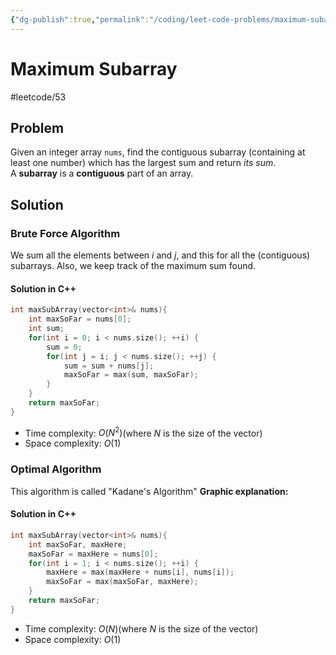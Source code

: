 ```yaml
---
{"dg-publish":true,"permalink":"/coding/leet-code-problems/maximum-subarray/"}
---
```


# Maximum Subarray
#leetcode/53

## Problem
Given an integer array `nums`, find the contiguous subarray (containing at least one number) which has the largest sum and return _its sum_.
A **subarray** is a **contiguous** part of an array.

## Solution
### Brute Force Algorithm
We sum all the elements between $i$ and $j$, and this for all the (contiguous) subarrays. Also, we keep track of the maximum sum found.
#### Solution in C++
```cpp
int maxSubArray(vector<int>& nums){
    int maxSoFar = nums[0];
    int sum;
    for(int i = 0; i < nums.size(); ++i) {
        sum = 0;
        for(int j = i; j < nums.size(); ++j) {
            sum = sum + nums[j];
            maxSoFar = max(sum, maxSoFar);
        }
    }
    return maxSoFar;
}
```
- Time complexity: $O(N^2)$(where _N_ is the size of the vector)
- Space complexity: $O(1)$

### Optimal Algorithm
This algorithm is called "Kadane's Algorithm"
**Graphic explanation:**

<style> .container {font-family: sans-serif; text-align: center;} .button-wrapper button {z-index: 1;height: 40px; width: 100px; margin: 10px;padding: 5px;} .excalidraw .App-menu_top .buttonList { display: flex;} .excalidraw-wrapper { height: 800px; margin: 50px; position: relative;} :root[dir="ltr"] .excalidraw .layer-ui__wrapper .zen-mode-transition.App-menu_bottom--transition-left {transform: none;} </style><script src="https://unpkg.com/react@17/umd/react.production.min.js"></script><script src="https://unpkg.com/react-dom@17/umd/react-dom.production.min.js"></script><script type="text/javascript" src="https://unpkg.com/@excalidraw/excalidraw@0/dist/excalidraw.production.min.js"></script><div id="MaximumSubarrayexcalidraw.md1"></div><script>(function(){const InitialData={"type":"excalidraw","version":2,"source":"https://excalidraw.com","elements":[{"id":"zhnVNX6AlbWJmnVNj8OUb","type":"rectangle","x":-215.26827071124455,"y":-165.73602407797182,"width":568.2865295410156,"height":114.66165161132812,"angle":0,"strokeColor":"#000000","backgroundColor":"transparent","fillStyle":"hachure","strokeWidth":1,"strokeStyle":"solid","roughness":1,"opacity":100,"groupIds":[],"strokeSharpness":"sharp","seed":710987716,"version":238,"versionNonce":1669906684,"isDeleted":false,"boundElements":[{"type":"text","id":"cy8yual0"},{"id":"1NbESwVeiy6bJQpxFv16d","type":"arrow"}],"updated":1663178328788,"link":null,"locked":false},{"id":"A2D61bszKrI7QEgOx2Zbv","type":"line","x":-108.86870406085393,"y":-164.3309642635187,"width":0,"height":114.60369873046875,"angle":0,"strokeColor":"#000000","backgroundColor":"transparent","fillStyle":"hachure","strokeWidth":1,"strokeStyle":"solid","roughness":1,"opacity":100,"groupIds":[],"strokeSharpness":"round","seed":1885321668,"version":141,"versionNonce":119332036,"isDeleted":false,"boundElements":null,"updated":1663178328788,"link":null,"locked":false,"points":[[0,0],[0,114.60369873046875]],"lastCommittedPoint":null,"startBinding":null,"endBinding":null,"startArrowhead":null,"endArrowhead":null},{"type":"line","version":216,"versionNonce":725565820,"isDeleted":false,"id":"e2JAb4v7TOofhPvzL8Juj","fillStyle":"hachure","strokeWidth":1,"strokeStyle":"solid","roughness":1,"opacity":100,"angle":0,"x":8.70874955242732,"y":-162.7811290584406,"strokeColor":"#000000","backgroundColor":"transparent","width":0,"height":114.60369873046875,"seed":85752516,"groupIds":[],"strokeSharpness":"round","boundElements":[],"updated":1663178328788,"link":null,"locked":false,"startBinding":null,"endBinding":null,"lastCommittedPoint":null,"startArrowhead":null,"endArrowhead":null,"points":[[0,0],[0,114.60369873046875]]},{"type":"line","version":486,"versionNonce":476881988,"isDeleted":false,"id":"w1sB7jS_K-SR1MCjje3Vi","fillStyle":"hachure","strokeWidth":1,"strokeStyle":"solid","roughness":1,"opacity":100,"angle":0,"x":121.90790726727107,"y":-163.32992666586242,"strokeColor":"#000000","backgroundColor":"transparent","width":0,"height":114.60369873046875,"seed":2030683772,"groupIds":[],"strokeSharpness":"round","boundElements":[],"updated":1663178328788,"link":null,"locked":false,"startBinding":null,"endBinding":null,"lastCommittedPoint":null,"startArrowhead":null,"endArrowhead":null,"points":[[0,0],[0,114.60369873046875]]},{"type":"line","version":625,"versionNonce":693219836,"isDeleted":false,"id":"pyJmphpabQE9MPw1coIwr","fillStyle":"hachure","strokeWidth":1,"strokeStyle":"solid","roughness":1,"opacity":100,"angle":0,"x":237.19397904461482,"y":-163.44821279867497,"strokeColor":"#000000","backgroundColor":"transparent","width":0,"height":114.60369873046875,"seed":1237826940,"groupIds":[],"strokeSharpness":"round","boundElements":[],"updated":1663178328788,"link":null,"locked":false,"startBinding":null,"endBinding":null,"lastCommittedPoint":null,"startArrowhead":null,"endArrowhead":null,"points":[[0,0],[0,114.60369873046875]]},{"id":"iebMEgwW","type":"text","x":-174.67906783038518,"y":-127.10972708090151,"width":24,"height":45,"angle":0,"strokeColor":"#000000","backgroundColor":"transparent","fillStyle":"hachure","strokeWidth":1,"strokeStyle":"solid","roughness":1,"opacity":100,"groupIds":[],"strokeSharpness":"sharp","seed":1537949948,"version":94,"versionNonce":324500420,"isDeleted":false,"boundElements":null,"updated":1663178328788,"link":null,"locked":false,"text":"4","rawText":"4","fontSize":36,"fontFamily":1,"textAlign":"left","verticalAlign":"top","baseline":32,"containerId":null,"originalText":"4"},{"id":"Kt6jRrs8","type":"text","x":-65.09406111651799,"y":-128.23441034328135,"width":43,"height":45,"angle":0,"strokeColor":"#000000","backgroundColor":"transparent","fillStyle":"hachure","strokeWidth":1,"strokeStyle":"solid","roughness":1,"opacity":100,"groupIds":[],"strokeSharpness":"sharp","seed":1904121084,"version":37,"versionNonce":214045308,"isDeleted":false,"boundElements":null,"updated":1663178328788,"link":null,"locked":false,"text":"-8","rawText":"-8","fontSize":36,"fontFamily":1,"textAlign":"left","verticalAlign":"top","baseline":32,"containerId":null,"originalText":"-8"},{"id":"cy8yual0","type":"text","x":-210.26827071124455,"y":-130.90519827230776,"width":558.2865295410156,"height":45,"angle":0,"strokeColor":"#000000","backgroundColor":"transparent","fillStyle":"hachure","strokeWidth":1,"strokeStyle":"solid","roughness":1,"opacity":100,"groupIds":[],"strokeSharpness":"sharp","seed":101505532,"version":40,"versionNonce":637231940,"isDeleted":false,"boundElements":null,"updated":1663178328788,"link":null,"locked":false,"text":"2","rawText":"2","fontSize":36.092523856271804,"fontFamily":1,"textAlign":"center","verticalAlign":"middle","baseline":32,"containerId":"zhnVNX6AlbWJmnVNj8OUb","originalText":"2"},{"id":"poetF1Gc","type":"text","x":170.56441666668513,"y":-131.04712396632823,"width":26,"height":45,"angle":0,"strokeColor":"#000000","backgroundColor":"transparent","fillStyle":"hachure","strokeWidth":1,"strokeStyle":"solid","roughness":1,"opacity":100,"groupIds":[],"strokeSharpness":"sharp","seed":311143108,"version":89,"versionNonce":1414685436,"isDeleted":false,"boundElements":null,"updated":1663178328788,"link":null,"locked":false,"text":"3","rawText":"3","fontSize":36,"fontFamily":1,"textAlign":"left","verticalAlign":"top","baseline":32,"containerId":null,"originalText":"3"},{"id":"hGPpvmVq","type":"text","x":283.26818253582576,"y":-130.51658350001964,"width":26,"height":45,"angle":0,"strokeColor":"#000000","backgroundColor":"transparent","fillStyle":"hachure","strokeWidth":1,"strokeStyle":"solid","roughness":1,"opacity":100,"groupIds":[],"strokeSharpness":"sharp","seed":990484092,"version":54,"versionNonce":448158404,"isDeleted":false,"boundElements":null,"updated":1663178328788,"link":null,"locked":false,"text":"-1","rawText":"-1","fontSize":36,"fontFamily":1,"textAlign":"left","verticalAlign":"top","baseline":32,"containerId":null,"originalText":"-1"},{"id":"VXjc6dNt","type":"text","x":-306.9570610194173,"y":-288.72754328589707,"width":339,"height":45,"angle":0,"strokeColor":"#000000","backgroundColor":"transparent","fillStyle":"hachure","strokeWidth":1,"strokeStyle":"solid","roughness":1,"opacity":100,"groupIds":[],"strokeSharpness":"sharp","seed":1697254596,"version":84,"versionNonce":1451455428,"isDeleted":false,"boundElements":[{"id":"1NbESwVeiy6bJQpxFv16d","type":"arrow"}],"updated":1663178569020,"link":null,"locked":false,"text":"maxHere, maxSoFar","rawText":"maxHere, maxSoFar","fontSize":36,"fontFamily":1,"textAlign":"left","verticalAlign":"top","baseline":32,"containerId":null,"originalText":"maxHere, maxSoFar"},{"id":"1NbESwVeiy6bJQpxFv16d","type":"arrow","x":-138.45814699574655,"y":-235.79760684717093,"width":18.069465971677204,"height":51.635156485355424,"angle":0,"strokeColor":"#000000","backgroundColor":"transparent","fillStyle":"hachure","strokeWidth":1,"strokeStyle":"solid","roughness":1,"opacity":100,"groupIds":[],"strokeSharpness":"round","seed":172113988,"version":130,"versionNonce":283663172,"isDeleted":false,"boundElements":null,"updated":1663178569025,"link":null,"locked":false,"points":[[0,0],[-18.069465971677204,51.635156485355424]],"lastCommittedPoint":null,"startBinding":{"elementId":"VXjc6dNt","gap":7.929936438726145,"focus":-0.05392865667753827},"endBinding":{"elementId":"zhnVNX6AlbWJmnVNj8OUb","gap":18.426426283843682,"focus":-0.8281018833898915},"startArrowhead":null,"endArrowhead":"triangle"},{"type":"rectangle","version":301,"versionNonce":1234883580,"isDeleted":false,"id":"KBnmzjhC1ohaBYLC-E78N","fillStyle":"hachure","strokeWidth":1,"strokeStyle":"solid","roughness":1,"opacity":100,"angle":0,"x":-231.63515112927792,"y":-522.6184448838784,"strokeColor":"#000000","backgroundColor":"transparent","width":568.2865295410156,"height":114.66165161132812,"seed":715784260,"groupIds":[],"strokeSharpness":"sharp","boundElements":[{"id":"V7635Zfg","type":"text"},{"id":"1NbESwVeiy6bJQpxFv16d","type":"arrow"}],"updated":1663178328788,"link":null,"locked":false},{"type":"line","version":202,"versionNonce":1361672644,"isDeleted":false,"id":"PBk6wSzDi_2iM6qmCGMwt","fillStyle":"hachure","strokeWidth":1,"strokeStyle":"solid","roughness":1,"opacity":100,"angle":0,"x":-125.23558447888729,"y":-521.2133850694253,"strokeColor":"#000000","backgroundColor":"transparent","width":0,"height":114.60369873046875,"seed":757601788,"groupIds":[],"strokeSharpness":"round","boundElements":[],"updated":1663178328788,"link":null,"locked":false,"startBinding":null,"endBinding":null,"lastCommittedPoint":null,"startArrowhead":null,"endArrowhead":null,"points":[[0,0],[0,114.60369873046875]]},{"type":"line","version":277,"versionNonce":1268184188,"isDeleted":false,"id":"Oq1DJUTo3jkyTllNm9Lf2","fillStyle":"hachure","strokeWidth":1,"strokeStyle":"solid","roughness":1,"opacity":100,"angle":0,"x":-7.65813086560604,"y":-519.6635498643471,"strokeColor":"#000000","backgroundColor":"transparent","width":0,"height":114.60369873046875,"seed":696866756,"groupIds":[],"strokeSharpness":"round","boundElements":[],"updated":1663178328788,"link":null,"locked":false,"startBinding":null,"endBinding":null,"lastCommittedPoint":null,"startArrowhead":null,"endArrowhead":null,"points":[[0,0],[0,114.60369873046875]]},{"type":"line","version":547,"versionNonce":350069060,"isDeleted":false,"id":"L_L8a_fGumiolC3mxLndq","fillStyle":"hachure","strokeWidth":1,"strokeStyle":"solid","roughness":1,"opacity":100,"angle":0,"x":105.54102684923771,"y":-520.212347471769,"strokeColor":"#000000","backgroundColor":"transparent","width":0,"height":114.60369873046875,"seed":271316604,"groupIds":[],"strokeSharpness":"round","boundElements":[],"updated":1663178328788,"link":null,"locked":false,"startBinding":null,"endBinding":null,"lastCommittedPoint":null,"startArrowhead":null,"endArrowhead":null,"points":[[0,0],[0,114.60369873046875]]},{"type":"line","version":686,"versionNonce":1782252796,"isDeleted":false,"id":"tVdUyGvk6gwf31mC6glZK","fillStyle":"hachure","strokeWidth":1,"strokeStyle":"solid","roughness":1,"opacity":100,"angle":0,"x":220.82709862658146,"y":-520.3306336045815,"strokeColor":"#000000","backgroundColor":"transparent","width":0,"height":114.60369873046875,"seed":1368506180,"groupIds":[],"strokeSharpness":"round","boundElements":[],"updated":1663178328788,"link":null,"locked":false,"startBinding":null,"endBinding":null,"lastCommittedPoint":null,"startArrowhead":null,"endArrowhead":null,"points":[[0,0],[0,114.60369873046875]]},{"type":"text","version":155,"versionNonce":782293188,"isDeleted":false,"id":"M7aFcTrX","fillStyle":"hachure","strokeWidth":1,"strokeStyle":"solid","roughness":1,"opacity":100,"angle":0,"x":-191.04594824841854,"y":-483.9921478868081,"strokeColor":"#000000","backgroundColor":"transparent","width":24,"height":45,"seed":417318652,"groupIds":[],"strokeSharpness":"sharp","boundElements":[],"updated":1663178328788,"link":null,"locked":false,"fontSize":36,"fontFamily":1,"text":"4","rawText":"4","baseline":32,"textAlign":"left","verticalAlign":"top","containerId":null,"originalText":"4"},{"type":"text","version":98,"versionNonce":722011516,"isDeleted":false,"id":"fu0KfxFG","fillStyle":"hachure","strokeWidth":1,"strokeStyle":"solid","roughness":1,"opacity":100,"angle":0,"x":-81.46094153455135,"y":-485.11683114918793,"strokeColor":"#000000","backgroundColor":"transparent","width":43,"height":45,"seed":992032452,"groupIds":[],"strokeSharpness":"sharp","boundElements":[],"updated":1663178328788,"link":null,"locked":false,"fontSize":36,"fontFamily":1,"text":"-8","rawText":"-8","baseline":32,"textAlign":"left","verticalAlign":"top","containerId":null,"originalText":"-8"},{"type":"text","version":102,"versionNonce":705765444,"isDeleted":false,"id":"V7635Zfg","fillStyle":"hachure","strokeWidth":1,"strokeStyle":"solid","roughness":1,"opacity":100,"angle":0,"x":-226.63515112927792,"y":-487.78761907821433,"strokeColor":"#000000","backgroundColor":"transparent","width":558.2865295410156,"height":45,"seed":1808107388,"groupIds":[],"strokeSharpness":"sharp","boundElements":[],"updated":1663178328789,"link":null,"locked":false,"fontSize":36.092523856271804,"fontFamily":1,"text":"2","rawText":"2","baseline":32,"textAlign":"center","verticalAlign":"middle","containerId":"KBnmzjhC1ohaBYLC-E78N","originalText":"2"},{"type":"text","version":150,"versionNonce":323155452,"isDeleted":false,"id":"bZarcjO1","fillStyle":"hachure","strokeWidth":1,"strokeStyle":"solid","roughness":1,"opacity":100,"angle":0,"x":154.19753624865177,"y":-487.9295447722348,"strokeColor":"#000000","backgroundColor":"transparent","width":26,"height":45,"seed":1121304132,"groupIds":[],"strokeSharpness":"sharp","boundElements":[],"updated":1663178328789,"link":null,"locked":false,"fontSize":36,"fontFamily":1,"text":"3","rawText":"3","baseline":32,"textAlign":"left","verticalAlign":"top","containerId":null,"originalText":"3"},{"type":"text","version":115,"versionNonce":1863088068,"isDeleted":false,"id":"jw8cNnJS","fillStyle":"hachure","strokeWidth":1,"strokeStyle":"solid","roughness":1,"opacity":100,"angle":0,"x":266.9013021177924,"y":-487.3990043059262,"strokeColor":"#000000","backgroundColor":"transparent","width":26,"height":45,"seed":1293891580,"groupIds":[],"strokeSharpness":"sharp","boundElements":[],"updated":1663178328789,"link":null,"locked":false,"fontSize":36,"fontFamily":1,"text":"-1","rawText":"-1","baseline":32,"textAlign":"left","verticalAlign":"top","containerId":null,"originalText":"-1"},{"id":"hozIbyJq","type":"text","x":-383.0504706229882,"y":-488.21504607471917,"width":105,"height":45,"angle":0,"strokeColor":"#000000","backgroundColor":"transparent","fillStyle":"hachure","strokeWidth":1,"strokeStyle":"solid","roughness":1,"opacity":100,"groupIds":[],"strokeSharpness":"sharp","seed":2045936508,"version":48,"versionNonce":803919484,"isDeleted":false,"boundElements":null,"updated":1663178328789,"link":null,"locked":false,"text":"Input:","rawText":"Input:","fontSize":36,"fontFamily":1,"textAlign":"left","verticalAlign":"top","baseline":32,"containerId":null,"originalText":"Input:"},{"id":"AepHEZNp","type":"text","x":-629.8947204909665,"y":-123.03880191907513,"width":197,"height":45,"angle":0,"strokeColor":"#000000","backgroundColor":"transparent","fillStyle":"hachure","strokeWidth":1,"strokeStyle":"solid","roughness":1,"opacity":100,"groupIds":[],"strokeSharpness":"sharp","seed":528873028,"version":224,"versionNonce":1785004412,"isDeleted":false,"boundElements":null,"updated":1663178519570,"link":null,"locked":false,"text":"Operations:","rawText":"Operations:","fontSize":36,"fontFamily":1,"textAlign":"left","verticalAlign":"top","baseline":32,"containerId":null,"originalText":"Operations:"},{"id":"KFCd5dmo","type":"text","x":-368.177520895121,"y":-118.73984158107413,"width":92,"height":45,"angle":0,"strokeColor":"#000000","backgroundColor":"transparent","fillStyle":"hachure","strokeWidth":1,"strokeStyle":"solid","roughness":1,"opacity":100,"groupIds":[],"strokeSharpness":"sharp","seed":1293944516,"version":27,"versionNonce":738766076,"isDeleted":false,"boundElements":null,"updated":1663178604123,"link":null,"locked":false,"text":"i = 0","rawText":"i = 0","fontSize":36,"fontFamily":1,"textAlign":"left","verticalAlign":"top","baseline":32,"containerId":null,"originalText":"i = 0"},{"type":"rectangle","version":289,"versionNonce":1165551228,"isDeleted":false,"id":"A7ocWBdYtM7-de0FjAZ61","fillStyle":"hachure","strokeWidth":1,"strokeStyle":"solid","roughness":1,"opacity":100,"angle":0,"x":-197.83953256197265,"y":123.08537504329314,"strokeColor":"#000000","backgroundColor":"transparent","width":568.2865295410156,"height":114.66165161132812,"seed":248544452,"groupIds":[],"strokeSharpness":"sharp","boundElements":[{"id":"CIkvixuS","type":"text"},{"id":"F5WJZ5CebB1ZtAKAUpO2U","type":"arrow"},{"id":"hb-jqIdkjtqC4IpPx8d8m","type":"arrow"}],"updated":1663178602008,"link":null,"locked":false},{"type":"line","version":189,"versionNonce":110524284,"isDeleted":false,"id":"s-ZZVX3HB_zwxfojLNfbv","fillStyle":"hachure","strokeWidth":1,"strokeStyle":"solid","roughness":1,"opacity":100,"angle":0,"x":-91.43996591158202,"y":124.49043485774627,"strokeColor":"#000000","backgroundColor":"transparent","width":0,"height":114.60369873046875,"seed":1645584764,"groupIds":[],"strokeSharpness":"round","boundElements":[],"updated":1663178602008,"link":null,"locked":false,"startBinding":null,"endBinding":null,"lastCommittedPoint":null,"startArrowhead":null,"endArrowhead":null,"points":[[0,0],[0,114.60369873046875]]},{"type":"line","version":264,"versionNonce":768331332,"isDeleted":false,"id":"9WulZoIlqDjpuTy5Y5bFm","fillStyle":"hachure","strokeWidth":1,"strokeStyle":"solid","roughness":1,"opacity":100,"angle":0,"x":26.137487701699285,"y":126.04027006282433,"strokeColor":"#000000","backgroundColor":"transparent","width":0,"height":114.60369873046875,"seed":749487172,"groupIds":[],"strokeSharpness":"round","boundElements":[],"updated":1663178602008,"link":null,"locked":false,"startBinding":null,"endBinding":null,"lastCommittedPoint":null,"startArrowhead":null,"endArrowhead":null,"points":[[0,0],[0,114.60369873046875]]},{"type":"line","version":534,"versionNonce":1079126012,"isDeleted":false,"id":"a-56_kkTWlMfbiBMM2bnl","fillStyle":"hachure","strokeWidth":1,"strokeStyle":"solid","roughness":1,"opacity":100,"angle":0,"x":139.33664541654304,"y":125.49147245540252,"strokeColor":"#000000","backgroundColor":"transparent","width":0,"height":114.60369873046875,"seed":1985745404,"groupIds":[],"strokeSharpness":"round","boundElements":[],"updated":1663178602008,"link":null,"locked":false,"startBinding":null,"endBinding":null,"lastCommittedPoint":null,"startArrowhead":null,"endArrowhead":null,"points":[[0,0],[0,114.60369873046875]]},{"type":"line","version":673,"versionNonce":1128359364,"isDeleted":false,"id":"mQhl0Jm2MXOugweE7uC2F","fillStyle":"hachure","strokeWidth":1,"strokeStyle":"solid","roughness":1,"opacity":100,"angle":0,"x":254.62271719388679,"y":125.37318632258996,"strokeColor":"#000000","backgroundColor":"transparent","width":0,"height":114.60369873046875,"seed":983768004,"groupIds":[],"strokeSharpness":"round","boundElements":[],"updated":1663178602008,"link":null,"locked":false,"startBinding":null,"endBinding":null,"lastCommittedPoint":null,"startArrowhead":null,"endArrowhead":null,"points":[[0,0],[0,114.60369873046875]]},{"type":"text","version":142,"versionNonce":407095420,"isDeleted":false,"id":"5eEgT7uV","fillStyle":"hachure","strokeWidth":1,"strokeStyle":"solid","roughness":1,"opacity":100,"angle":0,"x":-157.25032968111327,"y":161.71167204036345,"strokeColor":"#000000","backgroundColor":"transparent","width":24,"height":45,"seed":159412860,"groupIds":[],"strokeSharpness":"sharp","boundElements":[],"updated":1663178602008,"link":null,"locked":false,"fontSize":36,"fontFamily":1,"text":"4","rawText":"4","baseline":32,"textAlign":"left","verticalAlign":"top","containerId":null,"originalText":"4"},{"type":"text","version":85,"versionNonce":1427639620,"isDeleted":false,"id":"Xu0wAwZS","fillStyle":"hachure","strokeWidth":1,"strokeStyle":"solid","roughness":1,"opacity":100,"angle":0,"x":-47.66532296724603,"y":160.5869887779836,"strokeColor":"#000000","backgroundColor":"transparent","width":43,"height":45,"seed":584254276,"groupIds":[],"strokeSharpness":"sharp","boundElements":[],"updated":1663178602008,"link":null,"locked":false,"fontSize":36,"fontFamily":1,"text":"-8","rawText":"-8","baseline":32,"textAlign":"left","verticalAlign":"top","containerId":null,"originalText":"-8"},{"type":"text","version":89,"versionNonce":399232836,"isDeleted":false,"id":"CIkvixuS","fillStyle":"hachure","strokeWidth":1,"strokeStyle":"solid","roughness":1,"opacity":100,"angle":0,"x":-192.83953256197265,"y":157.9162008489572,"strokeColor":"#000000","backgroundColor":"transparent","width":558.2865295410156,"height":45,"seed":1782891260,"groupIds":[],"strokeSharpness":"sharp","boundElements":[],"updated":1663178602008,"link":null,"locked":false,"fontSize":36.092523856271804,"fontFamily":1,"text":"2","rawText":"2","baseline":32,"textAlign":"center","verticalAlign":"middle","containerId":"A7ocWBdYtM7-de0FjAZ61","originalText":"2"},{"type":"text","version":137,"versionNonce":841832700,"isDeleted":false,"id":"rPJBVQOj","fillStyle":"hachure","strokeWidth":1,"strokeStyle":"solid","roughness":1,"opacity":100,"angle":0,"x":187.9931548159571,"y":157.77427515493673,"strokeColor":"#000000","backgroundColor":"transparent","width":26,"height":45,"seed":1536817860,"groupIds":[],"strokeSharpness":"sharp","boundElements":[],"updated":1663178602008,"link":null,"locked":false,"fontSize":36,"fontFamily":1,"text":"3","rawText":"3","baseline":32,"textAlign":"left","verticalAlign":"top","containerId":null,"originalText":"3"},{"type":"text","version":102,"versionNonce":1420674244,"isDeleted":false,"id":"qqpfpts2","fillStyle":"hachure","strokeWidth":1,"strokeStyle":"solid","roughness":1,"opacity":100,"angle":0,"x":300.6969206850977,"y":158.30481562124533,"strokeColor":"#000000","backgroundColor":"transparent","width":26,"height":45,"seed":1059783548,"groupIds":[],"strokeSharpness":"sharp","boundElements":[],"updated":1663178602008,"link":null,"locked":false,"fontSize":36,"fontFamily":1,"text":"-1","rawText":"-1","baseline":32,"textAlign":"left","verticalAlign":"top","containerId":null,"originalText":"-1"},{"type":"text","version":219,"versionNonce":1771100540,"isDeleted":false,"id":"0U0sTYc8","fillStyle":"hachure","strokeWidth":1,"strokeStyle":"solid","roughness":1,"opacity":100,"angle":0,"x":-255.9033986558801,"y":16.468615490171146,"strokeColor":"#000000","backgroundColor":"transparent","width":170,"height":45,"seed":1603666500,"groupIds":[],"strokeSharpness":"sharp","boundElements":[{"id":"F5WJZ5CebB1ZtAKAUpO2U","type":"arrow"}],"updated":1663178602008,"link":null,"locked":false,"fontSize":36,"fontFamily":1,"text":"maxSoFar","rawText":"maxSoFar","baseline":32,"textAlign":"left","verticalAlign":"top","containerId":null,"originalText":"maxSoFar"},{"type":"arrow","version":451,"versionNonce":863922428,"isDeleted":false,"id":"F5WJZ5CebB1ZtAKAUpO2U","fillStyle":"hachure","strokeWidth":1,"strokeStyle":"solid","roughness":1,"opacity":100,"angle":0,"x":-163.3737491289835,"y":69.39855192889729,"strokeColor":"#000000","backgroundColor":"transparent","width":3.198686632158797,"height":35.26039683055217,"seed":242562044,"groupIds":[],"strokeSharpness":"round","boundElements":[],"updated":1663178602450,"link":null,"locked":false,"startBinding":{"elementId":"0U0sTYc8","focus":-0.05479207923765991,"gap":7.929936438726145},"endBinding":{"elementId":"A7ocWBdYtM7-de0FjAZ61","focus":-0.8281018833898911,"gap":18.426426283843682},"lastCommittedPoint":null,"startArrowhead":null,"endArrowhead":"triangle","points":[[0,0],[3.198686632158797,35.26039683055217]]},{"type":"text","version":77,"versionNonce":265184196,"isDeleted":false,"id":"pD1FybKY","fillStyle":"hachure","strokeWidth":1,"strokeStyle":"solid","roughness":1,"opacity":100,"angle":0,"x":-351.13907092373654,"y":169.6053488984981,"strokeColor":"#000000","backgroundColor":"transparent","width":77,"height":45,"seed":631577028,"groupIds":[],"strokeSharpness":"sharp","boundElements":[],"updated":1663178602008,"link":null,"locked":false,"fontSize":36,"fontFamily":1,"text":"i = 1","rawText":"i = 1","baseline":32,"textAlign":"left","verticalAlign":"top","containerId":null,"originalText":"i = 1"},{"id":"Cg7hbdrf","type":"text","x":-53.31421449366303,"y":13.289538427031744,"width":398,"height":45,"angle":0,"strokeColor":"#000000","backgroundColor":"transparent","fillStyle":"hachure","strokeWidth":1,"strokeStyle":"solid","roughness":1,"opacity":100,"groupIds":[],"strokeSharpness":"sharp","seed":1144863228,"version":75,"versionNonce":1703783036,"isDeleted":false,"boundElements":[{"id":"hb-jqIdkjtqC4IpPx8d8m","type":"arrow"}],"updated":1663178602008,"link":null,"locked":false,"text":"maxHere = 4 - 8 = -4","rawText":"maxHere = 4 - 8 = -4","fontSize":36,"fontFamily":1,"textAlign":"left","verticalAlign":"top","baseline":32,"containerId":null,"originalText":"maxHere = 4 - 8 = -4"},{"id":"hb-jqIdkjtqC4IpPx8d8m","type":"arrow","x":54.08819391829583,"y":69.00920276617524,"width":61.25367125735974,"height":30.96845502710856,"angle":0,"strokeColor":"#000000","backgroundColor":"transparent","fillStyle":"hachure","strokeWidth":1,"strokeStyle":"solid","roughness":1,"opacity":100,"groupIds":[],"strokeSharpness":"round","seed":468375932,"version":88,"versionNonce":1044375932,"isDeleted":false,"boundElements":null,"updated":1663178602450,"link":null,"locked":false,"points":[[0,0],[-61.25367125735974,30.96845502710856]],"lastCommittedPoint":null,"startBinding":{"elementId":"Cg7hbdrf","focus":0.10632766523956455,"gap":10.719664339143492},"endBinding":{"elementId":"A7ocWBdYtM7-de0FjAZ61","focus":-0.6353362912733431,"gap":23.107717250009344},"startArrowhead":null,"endArrowhead":"triangle"},{"type":"rectangle","version":344,"versionNonce":1779930364,"isDeleted":false,"id":"kGf6BHY0WR4kXf6tQtJ8A","fillStyle":"hachure","strokeWidth":1,"strokeStyle":"solid","roughness":1,"opacity":100,"angle":0,"x":-183.1299411034886,"y":400.9506315169086,"strokeColor":"#000000","backgroundColor":"transparent","width":568.2865295410156,"height":114.66165161132812,"seed":1192476228,"groupIds":[],"strokeSharpness":"sharp","boundElements":[{"id":"ZPpNnB70","type":"text"},{"id":"wprlzMEzPXbE9PAz96hbo","type":"arrow"},{"id":"GbOSNHmkysnGZtz33S2V2","type":"arrow"}],"updated":1663178616884,"link":null,"locked":false},{"type":"line","version":238,"versionNonce":289113596,"isDeleted":false,"id":"1SvxJaIoYkctsqb-fE0TM","fillStyle":"hachure","strokeWidth":1,"strokeStyle":"solid","roughness":1,"opacity":100,"angle":0,"x":-76.73037445309791,"y":402.3556913313617,"strokeColor":"#000000","backgroundColor":"transparent","width":0,"height":114.60369873046875,"seed":868300796,"groupIds":[],"strokeSharpness":"round","boundElements":[],"updated":1663178616884,"link":null,"locked":false,"startBinding":null,"endBinding":null,"lastCommittedPoint":null,"startArrowhead":null,"endArrowhead":null,"points":[[0,0],[0,114.60369873046875]]},{"type":"line","version":313,"versionNonce":1453647812,"isDeleted":false,"id":"oLsAT92UH270ZtT7fqCXc","fillStyle":"hachure","strokeWidth":1,"strokeStyle":"solid","roughness":1,"opacity":100,"angle":0,"x":40.8470791601834,"y":403.90552653643977,"strokeColor":"#000000","backgroundColor":"transparent","width":0,"height":114.60369873046875,"seed":1309365700,"groupIds":[],"strokeSharpness":"round","boundElements":[],"updated":1663178616884,"link":null,"locked":false,"startBinding":null,"endBinding":null,"lastCommittedPoint":null,"startArrowhead":null,"endArrowhead":null,"points":[[0,0],[0,114.60369873046875]]},{"type":"line","version":583,"versionNonce":5334652,"isDeleted":false,"id":"7A1ljGY-MkYKVWRAlMxHN","fillStyle":"hachure","strokeWidth":1,"strokeStyle":"solid","roughness":1,"opacity":100,"angle":0,"x":154.04623687502715,"y":403.35672892901795,"strokeColor":"#000000","backgroundColor":"transparent","width":0,"height":114.60369873046875,"seed":1800460412,"groupIds":[],"strokeSharpness":"round","boundElements":[],"updated":1663178616884,"link":null,"locked":false,"startBinding":null,"endBinding":null,"lastCommittedPoint":null,"startArrowhead":null,"endArrowhead":null,"points":[[0,0],[0,114.60369873046875]]},{"type":"line","version":722,"versionNonce":1958432580,"isDeleted":false,"id":"XtuZzfiePy_jN01__Vz9b","fillStyle":"hachure","strokeWidth":1,"strokeStyle":"solid","roughness":1,"opacity":100,"angle":0,"x":269.3323086523709,"y":403.2384427962054,"strokeColor":"#000000","backgroundColor":"transparent","width":0,"height":114.60369873046875,"seed":1361313092,"groupIds":[],"strokeSharpness":"round","boundElements":[],"updated":1663178616884,"link":null,"locked":false,"startBinding":null,"endBinding":null,"lastCommittedPoint":null,"startArrowhead":null,"endArrowhead":null,"points":[[0,0],[0,114.60369873046875]]},{"type":"text","version":191,"versionNonce":1121400572,"isDeleted":false,"id":"DvT51tYi","fillStyle":"hachure","strokeWidth":1,"strokeStyle":"solid","roughness":1,"opacity":100,"angle":0,"x":-142.54073822262916,"y":439.5769285139789,"strokeColor":"#000000","backgroundColor":"transparent","width":24,"height":45,"seed":1092118780,"groupIds":[],"strokeSharpness":"sharp","boundElements":[],"updated":1663178616884,"link":null,"locked":false,"fontSize":36,"fontFamily":1,"text":"4","rawText":"4","baseline":32,"textAlign":"left","verticalAlign":"top","containerId":null,"originalText":"4"},{"type":"text","version":134,"versionNonce":1654179524,"isDeleted":false,"id":"vSTZrUnm","fillStyle":"hachure","strokeWidth":1,"strokeStyle":"solid","roughness":1,"opacity":100,"angle":0,"x":-32.955731508761914,"y":438.45224525159904,"strokeColor":"#000000","backgroundColor":"transparent","width":43,"height":45,"seed":1237038276,"groupIds":[],"strokeSharpness":"sharp","boundElements":[],"updated":1663178616884,"link":null,"locked":false,"fontSize":36,"fontFamily":1,"text":"-8","rawText":"-8","baseline":32,"textAlign":"left","verticalAlign":"top","containerId":null,"originalText":"-8"},{"type":"text","version":140,"versionNonce":345327812,"isDeleted":false,"id":"ZPpNnB70","fillStyle":"hachure","strokeWidth":1,"strokeStyle":"solid","roughness":1,"opacity":100,"angle":0,"x":-178.1299411034886,"y":435.78145732257263,"strokeColor":"#000000","backgroundColor":"transparent","width":558.2865295410156,"height":45,"seed":144304508,"groupIds":[],"strokeSharpness":"sharp","boundElements":[],"updated":1663178616884,"link":null,"locked":false,"fontSize":36.092523856271804,"fontFamily":1,"text":"2","rawText":"2","baseline":32,"textAlign":"center","verticalAlign":"middle","containerId":"kGf6BHY0WR4kXf6tQtJ8A","originalText":"2"},{"type":"text","version":186,"versionNonce":1162803068,"isDeleted":false,"id":"slprUIEm","fillStyle":"hachure","strokeWidth":1,"strokeStyle":"solid","roughness":1,"opacity":100,"angle":0,"x":202.7027462744412,"y":435.63953162855216,"strokeColor":"#000000","backgroundColor":"transparent","width":26,"height":45,"seed":1433435204,"groupIds":[],"strokeSharpness":"sharp","boundElements":[],"updated":1663178616884,"link":null,"locked":false,"fontSize":36,"fontFamily":1,"text":"3","rawText":"3","baseline":32,"textAlign":"left","verticalAlign":"top","containerId":null,"originalText":"3"},{"type":"text","version":151,"versionNonce":886787652,"isDeleted":false,"id":"4QelamlV","fillStyle":"hachure","strokeWidth":1,"strokeStyle":"solid","roughness":1,"opacity":100,"angle":0,"x":315.40651214358184,"y":436.17007209486076,"strokeColor":"#000000","backgroundColor":"transparent","width":26,"height":45,"seed":1427593724,"groupIds":[],"strokeSharpness":"sharp","boundElements":[],"updated":1663178616884,"link":null,"locked":false,"fontSize":36,"fontFamily":1,"text":"-1","rawText":"-1","baseline":32,"textAlign":"left","verticalAlign":"top","containerId":null,"originalText":"-1"},{"type":"text","version":237,"versionNonce":335194108,"isDeleted":false,"id":"njOy3gmu","fillStyle":"hachure","strokeWidth":1,"strokeStyle":"solid","roughness":1,"opacity":100,"angle":0,"x":-232.2307604744238,"y":291.7277441914807,"strokeColor":"#000000","backgroundColor":"transparent","width":170,"height":45,"seed":773870532,"groupIds":[],"strokeSharpness":"sharp","boundElements":[{"id":"wprlzMEzPXbE9PAz96hbo","type":"arrow"}],"updated":1663178616884,"link":null,"locked":false,"fontSize":36,"fontFamily":1,"text":"maxSoFar","rawText":"maxSoFar","baseline":32,"textAlign":"left","verticalAlign":"top","containerId":null,"originalText":"maxSoFar"},{"type":"arrow","version":539,"versionNonce":1646510916,"isDeleted":false,"id":"wprlzMEzPXbE9PAz96hbo","fillStyle":"hachure","strokeWidth":1,"strokeStyle":"solid","roughness":1,"opacity":100,"angle":0,"x":-141.08122468494295,"y":344.65768063020687,"strokeColor":"#000000","backgroundColor":"transparent","width":1.5971622882016163,"height":37.86652460285802,"seed":26393212,"groupIds":[],"strokeSharpness":"round","boundElements":[],"updated":1663178616969,"link":null,"locked":false,"startBinding":{"elementId":"njOy3gmu","focus":-0.056615413709992214,"gap":7.929936438726145},"endBinding":{"elementId":"kGf6BHY0WR4kXf6tQtJ8A","focus":-0.8281018833898923,"gap":18.426426283843654},"lastCommittedPoint":null,"startArrowhead":null,"endArrowhead":"triangle","points":[[0,0],[1.5971622882016163,37.86652460285802]]},{"type":"text","version":132,"versionNonce":2118618436,"isDeleted":false,"id":"xjv9ZVJZ","fillStyle":"hachure","strokeWidth":1,"strokeStyle":"solid","roughness":1,"opacity":100,"angle":0,"x":-335.6489031094774,"y":447.0803171942261,"strokeColor":"#000000","backgroundColor":"transparent","width":93,"height":45,"seed":568933188,"groupIds":[],"strokeSharpness":"sharp","boundElements":[],"updated":1663178616884,"link":null,"locked":false,"fontSize":36,"fontFamily":1,"text":"i = 2","rawText":"i = 2","baseline":32,"textAlign":"left","verticalAlign":"top","containerId":null,"originalText":"i = 2"},{"type":"text","version":166,"versionNonce":364239100,"isDeleted":false,"id":"eMXpNeFs","fillStyle":"hachure","strokeWidth":1,"strokeStyle":"solid","roughness":1,"opacity":100,"angle":0,"x":-38.16504840726219,"y":291.1547949006472,"strokeColor":"#000000","backgroundColor":"transparent","width":348,"height":45,"seed":953027324,"groupIds":[],"strokeSharpness":"sharp","boundElements":[{"id":"GbOSNHmkysnGZtz33S2V2","type":"arrow"}],"updated":1663178616884,"link":null,"locked":false,"fontSize":36,"fontFamily":1,"text":"maxHere = 2 (> -2)","rawText":"maxHere = 2 (> -2)","baseline":32,"textAlign":"left","verticalAlign":"top","containerId":null,"originalText":"maxHere = 2 (> -2)"},{"id":"GbOSNHmkysnGZtz33S2V2","type":"arrow","x":70.40421893713844,"y":343.14042402709003,"width":28.146381295109208,"height":45.089870215043504,"angle":0,"strokeColor":"#000000","backgroundColor":"transparent","fillStyle":"hachure","strokeWidth":1,"strokeStyle":"solid","roughness":1,"opacity":100,"groupIds":[],"strokeSharpness":"round","seed":747284676,"version":219,"versionNonce":1926412996,"isDeleted":false,"boundElements":null,"updated":1663178616969,"link":null,"locked":false,"points":[[0,0],[28.146381295109208,45.089870215043504]],"lastCommittedPoint":null,"startBinding":{"elementId":"eMXpNeFs","focus":0.4458317923768913,"gap":6.985629126442859},"endBinding":{"elementId":"kGf6BHY0WR4kXf6tQtJ8A","focus":0.12898166712400025,"gap":12.720337274775005},"startArrowhead":null,"endArrowhead":"triangle"},{"type":"rectangle","version":419,"versionNonce":102653052,"isDeleted":false,"id":"_-IkM93lbyfB1ZyJ1RQSH","fillStyle":"hachure","strokeWidth":1,"strokeStyle":"solid","roughness":1,"opacity":100,"angle":0,"x":-170.76562751440287,"y":665.2597521347459,"strokeColor":"#000000","backgroundColor":"transparent","width":568.2865295410156,"height":114.66165161132812,"seed":742781820,"groupIds":[],"strokeSharpness":"sharp","boundElements":[{"id":"eLvaVy9Y","type":"text"},{"id":"ov3l_C_H4fLZD7SbOXwdX","type":"arrow"}],"updated":1663178623015,"link":null,"locked":false},{"type":"line","version":297,"versionNonce":1350627524,"isDeleted":false,"id":"_82O6NptYzeo5ywmnBgIa","fillStyle":"hachure","strokeWidth":1,"strokeStyle":"solid","roughness":1,"opacity":100,"angle":0,"x":-64.36606086401218,"y":666.664811949199,"strokeColor":"#000000","backgroundColor":"transparent","width":0,"height":114.60369873046875,"seed":434246212,"groupIds":[],"strokeSharpness":"round","boundElements":[],"updated":1663178623015,"link":null,"locked":false,"startBinding":null,"endBinding":null,"lastCommittedPoint":null,"startArrowhead":null,"endArrowhead":null,"points":[[0,0],[0,114.60369873046875]]},{"type":"line","version":372,"versionNonce":685141372,"isDeleted":false,"id":"PzAZ6_U6gFFtTd1ZoZ64M","fillStyle":"hachure","strokeWidth":1,"strokeStyle":"solid","roughness":1,"opacity":100,"angle":0,"x":53.21139274926912,"y":668.2146471542771,"strokeColor":"#000000","backgroundColor":"transparent","width":0,"height":114.60369873046875,"seed":2058494972,"groupIds":[],"strokeSharpness":"round","boundElements":[],"updated":1663178623015,"link":null,"locked":false,"startBinding":null,"endBinding":null,"lastCommittedPoint":null,"startArrowhead":null,"endArrowhead":null,"points":[[0,0],[0,114.60369873046875]]},{"type":"line","version":642,"versionNonce":1210988612,"isDeleted":false,"id":"RnUSg2KoYp8SG4KSnMA0O","fillStyle":"hachure","strokeWidth":1,"strokeStyle":"solid","roughness":1,"opacity":100,"angle":0,"x":166.41055046411287,"y":667.6658495468553,"strokeColor":"#000000","backgroundColor":"transparent","width":0,"height":114.60369873046875,"seed":1542400452,"groupIds":[],"strokeSharpness":"round","boundElements":[],"updated":1663178623015,"link":null,"locked":false,"startBinding":null,"endBinding":null,"lastCommittedPoint":null,"startArrowhead":null,"endArrowhead":null,"points":[[0,0],[0,114.60369873046875]]},{"type":"line","version":781,"versionNonce":1126391292,"isDeleted":false,"id":"SVt9M2LxbPLaJk7oVbzCx","fillStyle":"hachure","strokeWidth":1,"strokeStyle":"solid","roughness":1,"opacity":100,"angle":0,"x":281.6966222414566,"y":667.5475634140428,"strokeColor":"#000000","backgroundColor":"transparent","width":0,"height":114.60369873046875,"seed":2101625980,"groupIds":[],"strokeSharpness":"round","boundElements":[],"updated":1663178623015,"link":null,"locked":false,"startBinding":null,"endBinding":null,"lastCommittedPoint":null,"startArrowhead":null,"endArrowhead":null,"points":[[0,0],[0,114.60369873046875]]},{"type":"text","version":250,"versionNonce":2043056068,"isDeleted":false,"id":"Sw62nWPi","fillStyle":"hachure","strokeWidth":1,"strokeStyle":"solid","roughness":1,"opacity":100,"angle":0,"x":-130.17642463354343,"y":703.8860491318162,"strokeColor":"#000000","backgroundColor":"transparent","width":24,"height":45,"seed":460149060,"groupIds":[],"strokeSharpness":"sharp","boundElements":[],"updated":1663178623015,"link":null,"locked":false,"fontSize":36,"fontFamily":1,"text":"4","rawText":"4","baseline":32,"textAlign":"left","verticalAlign":"top","containerId":null,"originalText":"4"},{"type":"text","version":193,"versionNonce":1467891324,"isDeleted":false,"id":"9WgIE57K","fillStyle":"hachure","strokeWidth":1,"strokeStyle":"solid","roughness":1,"opacity":100,"angle":0,"x":-20.59141791967619,"y":702.7613658694364,"strokeColor":"#000000","backgroundColor":"transparent","width":43,"height":45,"seed":431903996,"groupIds":[],"strokeSharpness":"sharp","boundElements":[],"updated":1663178623015,"link":null,"locked":false,"fontSize":36,"fontFamily":1,"text":"-8","rawText":"-8","baseline":32,"textAlign":"left","verticalAlign":"top","containerId":null,"originalText":"-8"},{"type":"text","version":213,"versionNonce":920697156,"isDeleted":false,"id":"eLvaVy9Y","fillStyle":"hachure","strokeWidth":1,"strokeStyle":"solid","roughness":1,"opacity":100,"angle":0,"x":-165.76562751440287,"y":700.09057794041,"strokeColor":"#000000","backgroundColor":"transparent","width":558.2865295410156,"height":45,"seed":666536132,"groupIds":[],"strokeSharpness":"sharp","boundElements":[],"updated":1663178623015,"link":null,"locked":false,"fontSize":36.092523856271804,"fontFamily":1,"text":"2","rawText":"2","baseline":32,"textAlign":"center","verticalAlign":"middle","containerId":"_-IkM93lbyfB1ZyJ1RQSH","originalText":"2"},{"type":"text","version":245,"versionNonce":359135044,"isDeleted":false,"id":"0pFRAy3w","fillStyle":"hachure","strokeWidth":1,"strokeStyle":"solid","roughness":1,"opacity":100,"angle":0,"x":215.06705986352694,"y":699.9486522463895,"strokeColor":"#000000","backgroundColor":"transparent","width":26,"height":45,"seed":765613436,"groupIds":[],"strokeSharpness":"sharp","boundElements":[],"updated":1663178623015,"link":null,"locked":false,"fontSize":36,"fontFamily":1,"text":"3","rawText":"3","baseline":32,"textAlign":"left","verticalAlign":"top","containerId":null,"originalText":"3"},{"type":"text","version":210,"versionNonce":1319702268,"isDeleted":false,"id":"DUi5H2lH","fillStyle":"hachure","strokeWidth":1,"strokeStyle":"solid","roughness":1,"opacity":100,"angle":0,"x":327.77082573266756,"y":700.4791927126981,"strokeColor":"#000000","backgroundColor":"transparent","width":26,"height":45,"seed":880070724,"groupIds":[],"strokeSharpness":"sharp","boundElements":[],"updated":1663178623015,"link":null,"locked":false,"fontSize":36,"fontFamily":1,"text":"-1","rawText":"-1","baseline":32,"textAlign":"left","verticalAlign":"top","containerId":null,"originalText":"-1"},{"type":"text","version":193,"versionNonce":393244356,"isDeleted":false,"id":"9RCc29y1","fillStyle":"hachure","strokeWidth":1,"strokeStyle":"solid","roughness":1,"opacity":100,"angle":0,"x":-323.2845895203917,"y":711.3894378120635,"strokeColor":"#000000","backgroundColor":"transparent","width":92,"height":45,"seed":946873980,"groupIds":[],"strokeSharpness":"sharp","boundElements":[],"updated":1663178623015,"link":null,"locked":false,"fontSize":36,"fontFamily":1,"text":"i = 3","rawText":"i = 3","baseline":32,"textAlign":"left","verticalAlign":"top","containerId":null,"originalText":"i = 3"},{"type":"text","version":419,"versionNonce":690343804,"isDeleted":false,"id":"72I0UtRg","fillStyle":"hachure","strokeWidth":1,"strokeStyle":"solid","roughness":1,"opacity":100,"angle":0,"x":-152.46586333882914,"y":565.2547816696664,"strokeColor":"#000000","backgroundColor":"transparent","width":617,"height":45,"seed":1659408196,"groupIds":[],"strokeSharpness":"sharp","boundElements":[{"id":"ov3l_C_H4fLZD7SbOXwdX","type":"arrow"}],"updated":1663178623015,"link":null,"locked":false,"fontSize":36,"fontFamily":1,"text":"maxSoFar = maxHere = 2 + 3 = 5","rawText":"maxSoFar = maxHere = 2 + 3 = 5","baseline":32,"textAlign":"left","verticalAlign":"top","containerId":null,"originalText":"maxSoFar = maxHere = 2 + 3 = 5"},{"type":"arrow","version":971,"versionNonce":93189500,"isDeleted":false,"id":"ov3l_C_H4fLZD7SbOXwdX","fillStyle":"hachure","strokeWidth":1,"strokeStyle":"solid","roughness":1,"opacity":100,"angle":0,"x":177.25266640844967,"y":613.461450315906,"strokeColor":"#000000","backgroundColor":"transparent","width":42.634398254188824,"height":42.82231443892044,"seed":152958716,"groupIds":[],"strokeSharpness":"round","boundElements":[],"updated":1663178623265,"link":null,"locked":false,"startBinding":{"elementId":"72I0UtRg","focus":0.013222466611672666,"gap":3.2066686462395637},"endBinding":{"elementId":"_-IkM93lbyfB1ZyJ1RQSH","focus":0.5056092853408269,"gap":8.975987379919502},"lastCommittedPoint":null,"startArrowhead":null,"endArrowhead":"triangle","points":[[0,0],[42.634398254188824,42.82231443892044]]},{"type":"rectangle","version":477,"versionNonce":225349060,"isDeleted":false,"id":"PzCnnSbsVnR2m-yH3t_CZ","fillStyle":"hachure","strokeWidth":1,"strokeStyle":"solid","roughness":1,"opacity":100,"angle":0,"x":-161.9085213840783,"y":920.6077465639397,"strokeColor":"#000000","backgroundColor":"transparent","width":568.2865295410156,"height":114.66165161132812,"seed":1064527428,"groupIds":[],"strokeSharpness":"sharp","boundElements":[{"id":"RItg9Xcw","type":"text"},{"id":"RItg9Xcw","type":"text"},{"id":"RItg9Xcw","type":"text"},{"type":"text","id":"RItg9Xcw"},{"id":"BLc9tlLACyuucTsKHfTmn","type":"arrow"},{"id":"P2811-CZ1BPIc739JBvs_","type":"arrow"}],"updated":1663178623015,"link":null,"locked":false},{"type":"line","version":349,"versionNonce":61926596,"isDeleted":false,"id":"v6chYQVKOjIrpKUHQXjB4","fillStyle":"hachure","strokeWidth":1,"strokeStyle":"solid","roughness":1,"opacity":100,"angle":0,"x":-55.508954733687574,"y":922.0128063783928,"strokeColor":"#000000","backgroundColor":"transparent","width":0,"height":114.60369873046875,"seed":814747644,"groupIds":[],"strokeSharpness":"round","boundElements":[],"updated":1663178623015,"link":null,"locked":false,"startBinding":null,"endBinding":null,"lastCommittedPoint":null,"startArrowhead":null,"endArrowhead":null,"points":[[0,0],[0,114.60369873046875]]},{"type":"line","version":424,"versionNonce":2108961148,"isDeleted":false,"id":"TtHbmD9P4JWpparEEzb01","fillStyle":"hachure","strokeWidth":1,"strokeStyle":"solid","roughness":1,"opacity":100,"angle":0,"x":62.06849887959373,"y":923.562641583471,"strokeColor":"#000000","backgroundColor":"transparent","width":0,"height":114.60369873046875,"seed":1815477700,"groupIds":[],"strokeSharpness":"round","boundElements":[],"updated":1663178623015,"link":null,"locked":false,"startBinding":null,"endBinding":null,"lastCommittedPoint":null,"startArrowhead":null,"endArrowhead":null,"points":[[0,0],[0,114.60369873046875]]},{"type":"line","version":694,"versionNonce":201241668,"isDeleted":false,"id":"TTh9SLDlnEF1Lir79ZR3t","fillStyle":"hachure","strokeWidth":1,"strokeStyle":"solid","roughness":1,"opacity":100,"angle":0,"x":175.26765659443754,"y":923.0138439760491,"strokeColor":"#000000","backgroundColor":"transparent","width":0,"height":114.60369873046875,"seed":411349116,"groupIds":[],"strokeSharpness":"round","boundElements":[],"updated":1663178623015,"link":null,"locked":false,"startBinding":null,"endBinding":null,"lastCommittedPoint":null,"startArrowhead":null,"endArrowhead":null,"points":[[0,0],[0,114.60369873046875]]},{"type":"line","version":833,"versionNonce":1068016124,"isDeleted":false,"id":"wA2kWz3nYGB7TNVtassKW","fillStyle":"hachure","strokeWidth":1,"strokeStyle":"solid","roughness":1,"opacity":100,"angle":0,"x":290.5537283717813,"y":922.8955578432366,"strokeColor":"#000000","backgroundColor":"transparent","width":0,"height":114.60369873046875,"seed":599369028,"groupIds":[],"strokeSharpness":"round","boundElements":[],"updated":1663178623015,"link":null,"locked":false,"startBinding":null,"endBinding":null,"lastCommittedPoint":null,"startArrowhead":null,"endArrowhead":null,"points":[[0,0],[0,114.60369873046875]]},{"type":"text","version":302,"versionNonce":1713867716,"isDeleted":false,"id":"YIUNRtCp","fillStyle":"hachure","strokeWidth":1,"strokeStyle":"solid","roughness":1,"opacity":100,"angle":0,"x":-121.31931850321882,"y":959.23404356101,"strokeColor":"#000000","backgroundColor":"transparent","width":24,"height":45,"seed":1242644732,"groupIds":[],"strokeSharpness":"sharp","boundElements":[],"updated":1663178623015,"link":null,"locked":false,"fontSize":36,"fontFamily":1,"text":"4","rawText":"4","baseline":32,"textAlign":"left","verticalAlign":"top","containerId":null,"originalText":"4"},{"type":"text","version":245,"versionNonce":448463484,"isDeleted":false,"id":"ZMQ2A0BG","fillStyle":"hachure","strokeWidth":1,"strokeStyle":"solid","roughness":1,"opacity":100,"angle":0,"x":-11.73431178935158,"y":958.1093602986301,"strokeColor":"#000000","backgroundColor":"transparent","width":43,"height":45,"seed":190602436,"groupIds":[],"strokeSharpness":"sharp","boundElements":[],"updated":1663178623015,"link":null,"locked":false,"fontSize":36,"fontFamily":1,"text":"-8","rawText":"-8","baseline":32,"textAlign":"left","verticalAlign":"top","containerId":null,"originalText":"-8"},{"type":"text","version":267,"versionNonce":819798140,"isDeleted":false,"id":"RItg9Xcw","fillStyle":"hachure","strokeWidth":1,"strokeStyle":"solid","roughness":1,"opacity":100,"angle":0,"x":-156.9085213840783,"y":955.4385723696038,"strokeColor":"#000000","backgroundColor":"transparent","width":558.2865295410156,"height":45,"seed":750240124,"groupIds":[],"strokeSharpness":"sharp","boundElements":[],"updated":1663178623015,"link":null,"locked":false,"fontSize":36.092523856271804,"fontFamily":1,"text":"2","rawText":"2","baseline":32,"textAlign":"center","verticalAlign":"middle","containerId":"PzCnnSbsVnR2m-yH3t_CZ","originalText":"2"},{"type":"text","version":297,"versionNonce":1145664324,"isDeleted":false,"id":"tJKWEDrx","fillStyle":"hachure","strokeWidth":1,"strokeStyle":"solid","roughness":1,"opacity":100,"angle":0,"x":223.9241659938516,"y":955.2966466755832,"strokeColor":"#000000","backgroundColor":"transparent","width":26,"height":45,"seed":1824269380,"groupIds":[],"strokeSharpness":"sharp","boundElements":[],"updated":1663178623015,"link":null,"locked":false,"fontSize":36,"fontFamily":1,"text":"3","rawText":"3","baseline":32,"textAlign":"left","verticalAlign":"top","containerId":null,"originalText":"3"},{"type":"text","version":262,"versionNonce":363680508,"isDeleted":false,"id":"THY8JZqU","fillStyle":"hachure","strokeWidth":1,"strokeStyle":"solid","roughness":1,"opacity":100,"angle":0,"x":336.6279318629922,"y":955.8271871418918,"strokeColor":"#000000","backgroundColor":"transparent","width":26,"height":45,"seed":1740255740,"groupIds":[],"strokeSharpness":"sharp","boundElements":[],"updated":1663178623015,"link":null,"locked":false,"fontSize":36,"fontFamily":1,"text":"-1","rawText":"-1","baseline":32,"textAlign":"left","verticalAlign":"top","containerId":null,"originalText":"-1"},{"type":"text","version":249,"versionNonce":1690462916,"isDeleted":false,"id":"nvX3Aq2y","fillStyle":"hachure","strokeWidth":1,"strokeStyle":"solid","roughness":1,"opacity":100,"angle":0,"x":-314.4274833900671,"y":966.7374322412571,"strokeColor":"#000000","backgroundColor":"transparent","width":90,"height":45,"seed":766966724,"groupIds":[],"strokeSharpness":"sharp","boundElements":[],"updated":1663178623015,"link":null,"locked":false,"fontSize":36,"fontFamily":1,"text":"i = 4","rawText":"i = 4","baseline":32,"textAlign":"left","verticalAlign":"top","containerId":null,"originalText":"i = 4"},{"id":"62hkXfhe","type":"text","x":85.86934855199138,"y":814.399051593,"width":365,"height":45,"angle":0,"strokeColor":"#000000","backgroundColor":"transparent","fillStyle":"hachure","strokeWidth":1,"strokeStyle":"solid","roughness":1,"opacity":100,"groupIds":[],"strokeSharpness":"sharp","seed":182959356,"version":79,"versionNonce":1473036540,"isDeleted":false,"boundElements":[{"id":"BLc9tlLACyuucTsKHfTmn","type":"arrow"}],"updated":1663178626443,"link":null,"locked":false,"text":"maxHere = 5 - 1 = 4","rawText":"maxHere = 5 - 1 = 4","fontSize":36,"fontFamily":1,"textAlign":"left","verticalAlign":"top","baseline":32,"containerId":null,"originalText":"maxHere = 5 - 1 = 4"},{"id":"BLc9tlLACyuucTsKHfTmn","type":"arrow","x":301.22900768868374,"y":869.6811137802209,"width":29.700805012947967,"height":36.411434900362906,"angle":0,"strokeColor":"#000000","backgroundColor":"transparent","fillStyle":"hachure","strokeWidth":1,"strokeStyle":"solid","roughness":1,"opacity":100,"groupIds":[],"strokeSharpness":"round","seed":1390583932,"version":178,"versionNonce":1361895236,"isDeleted":false,"boundElements":null,"updated":1663178629564,"link":null,"locked":false,"points":[[0,0],[29.700805012947967,36.411434900362906]],"lastCommittedPoint":null,"startBinding":{"elementId":"62hkXfhe","focus":-0.03046668773824438,"gap":10.282062187220959},"endBinding":{"elementId":"PzCnnSbsVnR2m-yH3t_CZ","focus":0.8077769454821133,"gap":14.515197883355825},"startArrowhead":null,"endArrowhead":"triangle"},{"id":"av8iKK0X","type":"text","x":33.702691779436805,"y":1110.0014248617501,"width":250,"height":45,"angle":0,"strokeColor":"#000000","backgroundColor":"transparent","fillStyle":"hachure","strokeWidth":1,"strokeStyle":"solid","roughness":1,"opacity":100,"groupIds":[],"strokeSharpness":"sharp","seed":262104260,"version":154,"versionNonce":1936820676,"isDeleted":false,"boundElements":[{"id":"P2811-CZ1BPIc739JBvs_","type":"arrow"}],"updated":1663178623015,"link":null,"locked":false,"text":"maxSoFar = 5","rawText":"maxSoFar = 5","fontSize":36,"fontFamily":1,"textAlign":"left","verticalAlign":"top","baseline":32,"containerId":null,"originalText":"maxSoFar = 5"},{"id":"P2811-CZ1BPIc739JBvs_","type":"arrow","x":233.3211778162351,"y":1094.6688167574632,"width":15.140717995099067,"height":35.56361931204856,"angle":0,"strokeColor":"#000000","backgroundColor":"transparent","fillStyle":"hachure","strokeWidth":1,"strokeStyle":"solid","roughness":1,"opacity":100,"groupIds":[],"strokeSharpness":"round","seed":1739580356,"version":149,"versionNonce":32753276,"isDeleted":false,"boundElements":null,"updated":1663178623265,"link":null,"locked":false,"points":[[0,0],[15.140717995099067,-35.56361931204856]],"lastCommittedPoint":[28.799411543430892,-34.65373421174377],"startBinding":{"elementId":"av8iKK0X","focus":0.43477622853962805,"gap":15.33260810428692},"endBinding":{"elementId":"PzCnnSbsVnR2m-yH3t_CZ","focus":-0.5210894859294681,"gap":23.835799270146993},"startArrowhead":null,"endArrowhead":"triangle"},{"id":"3Pvjmjtz","type":"text","x":-312.39760246610956,"y":1226.6181538671685,"width":175,"height":45,"angle":0,"strokeColor":"#000000","backgroundColor":"transparent","fillStyle":"hachure","strokeWidth":1,"strokeStyle":"solid","roughness":1,"opacity":100,"groupIds":[],"strokeSharpness":"sharp","seed":409912700,"version":106,"versionNonce":1940159612,"isDeleted":false,"boundElements":null,"updated":1663178634446,"link":null,"locked":false,"text":"Output: 5","rawText":"Output: 5","fontSize":36,"fontFamily":1,"textAlign":"left","verticalAlign":"top","baseline":32,"containerId":null,"originalText":"Output: 5"},{"type":"text","version":431,"versionNonce":925184708,"isDeleted":true,"id":"fmxcLLN9","fillStyle":"hachure","strokeWidth":1,"strokeStyle":"solid","roughness":1,"opacity":100,"angle":0,"x":-159.4806223296702,"y":762.2392046651128,"strokeColor":"#000000","backgroundColor":"transparent","width":617,"height":45,"seed":1780126332,"groupIds":[],"strokeSharpness":"sharp","boundElements":[],"updated":1663178395595,"link":null,"locked":false,"fontSize":36,"fontFamily":1,"text":"maxSoFar = maxHere = 2 + 3 = 5","rawText":"maxSoFar = maxHere = 2 + 3 = 5","baseline":32,"textAlign":"left","verticalAlign":"top","containerId":null,"originalText":"maxSoFar = maxHere = 2 + 3 = 5"},{"type":"arrow","version":990,"versionNonce":493173572,"isDeleted":true,"id":"gfe7X3TwaepUZt79ycCqb","fillStyle":"hachure","strokeWidth":1,"strokeStyle":"solid","roughness":1,"opacity":100,"angle":0,"x":170.23790741760865,"y":810.4458733113523,"strokeColor":"#000000","backgroundColor":"transparent","width":42.634398254188795,"height":42.82231443892056,"seed":1214964548,"groupIds":[],"strokeSharpness":"round","boundElements":[],"updated":1663178395595,"link":null,"locked":false,"startBinding":{"elementId":"fmxcLLN9","focus":0.013222466611672234,"gap":3.2066686462395637},"endBinding":{"elementId":"PzCnnSbsVnR2m-yH3t_CZ","focus":0.5056092853408269,"gap":8.975987379919502},"lastCommittedPoint":null,"startArrowhead":null,"endArrowhead":"triangle","points":[[0,0],[42.634398254188795,42.82231443892056]]},{"id":"f6Nu1we8ahXWSqHx1Vedb","type":"text","x":-233.68473587409085,"y":898.8177817113464,"width":19,"height":45,"angle":0,"strokeColor":"#000000","backgroundColor":"transparent","fillStyle":"hachure","strokeWidth":1,"strokeStyle":"solid","roughness":1,"opacity":100,"groupIds":[],"strokeSharpness":"sharp","seed":1028353020,"version":3,"versionNonce":762612860,"isDeleted":true,"boundElements":null,"updated":1663178382565,"link":null,"locked":false,"text":"","rawText":"","fontSize":36,"fontFamily":1,"textAlign":"left","verticalAlign":"top","baseline":32,"containerId":null,"originalText":""}],"appState":{"theme":"dark","viewBackgroundColor":"#ffffff","currentItemStrokeColor":"#000000","currentItemBackgroundColor":"transparent","currentItemFillStyle":"hachure","currentItemStrokeWidth":1,"currentItemStrokeStyle":"solid","currentItemRoughness":1,"currentItemOpacity":100,"currentItemFontFamily":1,"currentItemFontSize":36,"currentItemTextAlign":"left","currentItemStrokeSharpness":"sharp","currentItemStartArrowhead":null,"currentItemEndArrowhead":"triangle","currentItemLinearStrokeSharpness":"round","gridSize":null,"colorPalette":{}},"files":{}};InitialData.scrollToContent=true;App=()=>{const e=React.useRef(null),t=React.useRef(null),[n,i]=React.useState({width:void 0,height:void 0});return React.useEffect(()=>{i({width:t.current.getBoundingClientRect().width,height:t.current.getBoundingClientRect().height});const e=()=>{i({width:t.current.getBoundingClientRect().width,height:t.current.getBoundingClientRect().height})};return window.addEventListener("resize",e),()=>window.removeEventListener("resize",e)},[t]),React.createElement(React.Fragment,null,React.createElement("div",{className:"excalidraw-wrapper",ref:t},React.createElement(ExcalidrawLib.Excalidraw,{ref:e,width:n.width,height:n.height,initialData:InitialData,viewModeEnabled:!0,zenModeEnabled:!0,gridModeEnabled:!1})))},excalidrawWrapper=document.getElementById("MaximumSubarrayexcalidraw.md1");ReactDOM.render(React.createElement(App),excalidrawWrapper);})();</script>
#### Solution in C++ 
```cpp
int maxSubArray(vector<int>& nums){
    int maxSoFar, maxHere;
    maxSoFar = maxHere = nums[0];
    for(int i = 1; i < nums.size(); ++i) {
        maxHere = max(maxHere + nums[i], nums[i]);
        maxSoFar = max(maxSoFar, maxHere);
    }
    return maxSoFar;
}
```
- Time complexity: $O(N)$(where _N_ is the size of the vector)
- Space complexity: $O(1)$